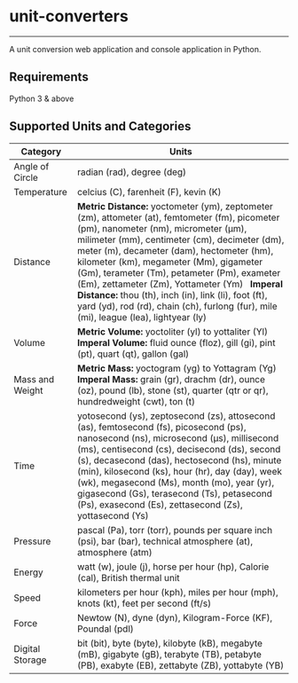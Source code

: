 # unit-converters

---

A unit conversion web application and console application in Python.

## Requirements

Python 3 & above

## Supported Units and Categories

| Category | Units |
| -------- | ----- |
| Angle of Circle | radian (rad), degree (deg) |
| Temperature | celcius (C), farenheit (F), kevin (K) |
| Distance | **Metric Distance:** yoctometer (ym), zeptometer (zm), attometer (at), femtometer (fm), picometer (pm), nanometer (nm), micrometer (&mu;m), milimeter (mm), centimeter (cm), decimeter (dm), meter (m), decameter (dam), hectometer (hm), kilometer (km), megameter (Mm), gigameter (Gm), terameter (Tm), petameter (Pm), exameter (Em), zettameter (Zm), Yottameter (Ym) &nbsp; **Imperal Distance:** thou (th), inch (in), link (li), foot (ft), yard (yd), rod (rd), chain (ch), furlong (fur), mile (mi), league (lea), lightyear (ly) |
| Volume | **Metric Volume:** yoctoliter (yl) to yottaliter (Yl) **Imperal Volume:** fluid ounce (floz), gill (gi), pint (pt), quart (qt), gallon (gal) |
| Mass and Weight | **Metric Mass:** yoctogram (yg) to Yottagram (Yg) **Imperal Mass:** grain (gr), drachm (dr), ounce (oz), pound (lb), stone (st), quarter (qtr or qr), hundredweight (cwt), ton (t) |
| Time | yotosecond (ys), zeptosecond (zs), attosecond (as), femtosecond (fs), picosecond (ps), nanosecond (ns), microsecond (&mu;s), millisecond (ms), centisecond (cs), decisecond (ds), second (s), decasecond (das), hectosecond (hs), minute (min), kilosecond (ks), hour (hr), day (day), week (wk), megasecond (Ms), month (mo), year (yr), gigasecond (Gs), terasecond (Ts), petasecond (Ps), exasecond (Es), zettasecond (Zs), yottasecond (Ys) |
| Pressure | pascal (Pa), torr (torr), pounds per square inch (psi), bar (bar), technical atmosphere (at), atmosphere (atm) |
| Energy | watt (w), joule (j), horse per hour (hp), Calorie (cal), British thermal unit |
| Speed | kilometers per hour (kph), miles per hour (mph), knots (kt), feet per second (ft/s) |
| Force | Newtow (N), dyne (dyn), Kilogram-Force (KF), Poundal (pdl) |
| Digital Storage | bit (bit), byte (byte), kilobyte (kB), megabyte (mB), gigabyte (gB), terabyte (TB), petabyte (PB), exabyte (EB), zettabyte (ZB), yottabyte (YB)
